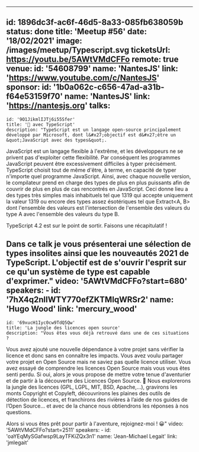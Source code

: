 ---
id: 1896dc3f-ac6f-46d5-8a33-085fb638059b
status: done
title: 'Meetup #56'
date: '18/02/2021'
image: /images/meetup/Typescript.svg
ticketsUrl: https://youtu.be/5AWtVMdCFFo
remote: true
venue:
  id: '54608799'
  name: 'NantesJS'
  link: 'https://www.youtube.com/c/NantesJS'
sponsor:
    id: '1b0a062c-c656-47ad-a31b-f64e53159f70'
    name: 'NantesJS'
    link: 'https://nantesjs.org'
talks:
  -
    id: '9O1JikmlIJTj6i55Sfer'
    title: '🤯 avec TypeScript'
    description: "TypeScript est un langage open-source principalement développé par Microsoft, dont l&#x27;objectif est d&#x27;être un &quot;JavaScript avec des types&quot;.

JavaScript est un langage flexible à l&#x27;extrême, et les développeurs ne se privent pas d&#x27;exploiter cette flexibilité. Par conséquent les programmes JavaScript peuvent être excessivement difficiles à typer précisément. TypeScript choisit tout de même d&#x27;être, à terme, en capacité de typer n&#x27;importe quel programme JavaScript. Ainsi, avec chaque nouvelle version, le compilateur prend en charge des types de plus en plus puissants afin de couvrir de plus en plus de cas rencontrés en JavaScript. Ceci donne lieu a des types très simples mais inhabituels tel que 1319 qui accepte uniquement la valeur 1319 ou encore des types assez ésotériques tel que Extract&lt;A, B&gt; dont l&#x27;ensemble des valeurs est l&#x27;intersection de l&#x27;ensemble des valeurs du type A avec l&#x27;ensemble des valeurs du type B.

TypeScript 4.2 est sur le point de sortir. Faisons une récapitulatif !

Dans ce talk je vous présenterai une sélection de types insolites ainsi que les nouveautés 2021 de TypeScript. L&#x27;objectif est de s&#x27;ouvrir l&#x27;esprit sur ce qu&#x27;un système de type est capable d&#x27;exprimer."
    video: '5AWtVMdCFFo?start=680'
    speakers:
      -
          id: '7hX4q2nlIWTY770efZKTMIqWRSr2'
          name: 'Hugo Wood'
          link: 'mercury_wood'
  -
    id: '69xucH1Iyc0cw9TdQ5Qw'
    title: 'La jungle des licences open source'
    description: "Vous êtes vous déjà retrouvé dans une de ces situations ?

Vous avez ajouté une nouvelle dépendance à votre projet sans vérifier la licence et donc sans en connaître les impacts.
Vous avez voulu partager votre projet en Open Source mais ne saviez pas quelle licence utiliser.
Vous avez essayé de comprendre les licences Open Source mais vous vous êtes senti perdu.
Si oui, alors je vous propose de mettre votre tenue d'aventurier et de partir à la découverte des Licences Open Source. 🤠 Nous explorerons la jungle des licences (GPL, LGPL, MIT, BSD, Apache,...), gravirons les monts Copyright et Copyleft, découvrirons les plaines des outils de détection de licences, et franchirons des rivières à l’aide de nos guides de l’Open Source… et avec de la chance nous obtiendrons les réponses à nos questions.

Alors si vous êtes prêt pour partir à l'aventure, rejoignez-moi ! 😀"
    video: '5AWtVMdCFFo?start=2511'
    speakers:
      -
          id: 'oaYEqMySGafwsp9LayTFKiZQx3n1'
          name: 'Jean-Michael Legait'
          link: 'jmlegait'
